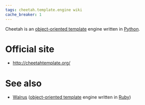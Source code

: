 ```yaml
---
tags: cheetah.template.engine wiki
cache_breaker: 1
---
```


Cheetah is an [object-oriented template](/wiki/object-oriented_template) engine written in [Python](/wiki/Python).

# Official site

-   <http://cheetahtemplate.org/>

# See also

-   [Walrus](/wiki/Walrus) ([object-oriented template](/wiki/object-oriented_template) engine written in [Ruby](/wiki/Ruby))
